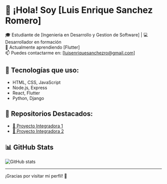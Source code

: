 # 👋 ¡Hola! Soy [Luis Enrique Sanchez Romero]

🎓 Estudiante de [Ingenieria en Desarrollo y Gestion de Software] | 💻 Desarrollador en formación  
🌱 Actualmente aprendiendo [Flutter]  
📫 Puedes contactarme en: [luisenriquesanchezro@gmail.com]

## 🚀 Tecnologías que uso:
- HTML, CSS, JavaScript
- Node.js, Express
- React, Flutter
- Python, Django

## 📂 Repositorios Destacados:
- [🔗 Proyecto Integradora 1](https://github.com/luisEnrique22xd/integradora2.0)
- [🔗 Proyecto Integradora 2](https://github.com/luisEnrique22xd/integradora2.1)

## 📊 GitHub Stats
![GitHub stats](https://github-readme-stats.vercel.app/api?username=luisEnrique22xd&show_icons=true&theme=radical)

---

¡Gracias por visitar mi perfil! 🌟
